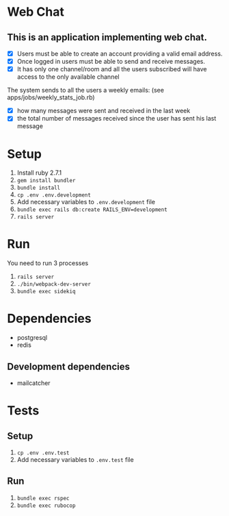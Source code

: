# Web Chat

## This is an application implementing web chat.

- [x] Users must be able to create an account providing a valid email address.
- [x] Once logged in users must be able to send and receive messages.
- [x] It has only one channel/room and all the users subscribed will have access to the only available channel

The system sends to all the users a weekly emails: (see apps/jobs/weekly_stats_job.rb)
- [x] how many messages were sent and received in the last week
- [x] the total number of messages received since the user has sent his last message

# Setup

1. Install ruby 2.7.1
2. `gem install bundler`
3. `bundle install`
4. `cp .env .env.development`
5. Add necessary variables to `.env.development` file
6. `bundle exec rails db:create RAILS_ENV=development`
7. `rails server`

# Run

You need to run 3 processes
1. `rails server`
2. `./bin/webpack-dev-server`
3. `bundle exec sidekiq`

# Dependencies

- postgresql
- redis

## Development dependencies
- mailcatcher

# Tests

## Setup

1. `cp .env .env.test`
2. Add necessary variables to `.env.test` file

## Run

1. `bundle exec rspec`
2. `bundle exec rubocop`
